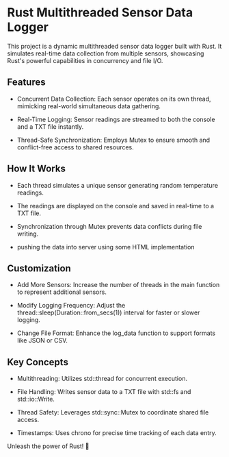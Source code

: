 # Rust Multithreaded Sensor Data Logger

This project is a dynamic multithreaded sensor data logger built with Rust. It simulates real-time data collection from multiple sensors, showcasing Rust's powerful capabilities in concurrency and file I/O.

## Features

* Concurrent Data Collection: Each sensor operates on its own thread, mimicking real-world simultaneous data gathering.

* Real-Time Logging: Sensor readings are streamed to both the console and a TXT file instantly.

* Thread-Safe Synchronization: Employs Mutex to ensure smooth and conflict-free access to shared resources.

## How It Works

* Each thread simulates a unique sensor generating random temperature readings.

* The readings are displayed on the console and saved in real-time to a TXT file.

* Synchronization through Mutex prevents data conflicts during file writing.

* pushing the data into server using some HTML implementation

  
## Customization

* Add More Sensors: Increase the number of threads in the main function to represent additional sensors.

* Modify Logging Frequency: Adjust the thread::sleep(Duration::from_secs(1)) interval for faster or slower logging.

* Change File Format: Enhance the log_data function to support formats like JSON or CSV.


## Key Concepts

* Multithreading: Utilizes std::thread for concurrent execution.

* File Handling: Writes sensor data to a TXT file with std::fs and std::io::Write.

* Thread Safety: Leverages std::sync::Mutex to coordinate shared file access.

* Timestamps: Uses chrono for precise time tracking of each data entry.






Unleash the power of Rust! 🌟
